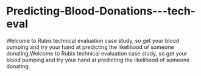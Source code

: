 # Predicting-Blood-Donations---tech-eval
Welcome to Rubix technical evaluation case study, so get your blood pumping and try your hand at predicting the likelihood of someone donating.Welcome to Rubix technical evaluation case study, so get your blood pumping and try your hand at predicting the likelihood of someone donating.
